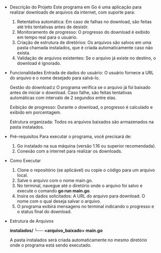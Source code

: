 - Descrição do Projeto
  Este programa em Go é uma aplicação para realizar downloads de arquivos da internet, com suporte para:

  1. Retentativa automática: Em caso de falhas no download, são feitas até três tentativas antes de desistir.
  2. Monitoramento de progresso: O progresso do download é exibido em tempo real para o usuário.
  3. Criação de estrutura de diretórios: Os arquivos são salvos em uma pasta chamada instalados, que é criada automaticamente caso não exista.
  4. Validação de arquivos existentes: Se o arquivo já existe no destino, o download é ignorado.

- Funcionalidades
  Entrada de dados do usuário:
  O usuário fornece a URL do arquivo e o nome desejado para salvá-lo.
  
  Gestão do download:z
  O programa verifica se o arquivo já foi baixado antes de iniciar o download.
  Caso falhe, são feitas tentativas automáticas com intervalo de 2 segundos entre elas.
  
  Exibição de progresso:
  Durante o download, o progresso é calculado e exibido em porcentagem.
  
  Estrutura organizada:
  Todos os arquivos baixados são armazenados na pasta instalados.

- Pré-requisitos
  Para executar o programa, você precisará de:

  1. Go instalado na sua máquina (versão 1.16 ou superior recomendada).
  2. Conexão com a internet para realizar os downloads.

- Como Executar
  
  1. Clone o repositório (se aplicável) ou copie o código para um arquivo local.
  2. Salve o arquivo com o nome main.go.
  3. No terminal, navegue até o diretório onde o arquivo foi salvo e execute o comando **go run main.go**.
  4. Insira os dados solicitados:
    A URL do arquivo para download.
    O nome com o qual deseja salvar o arquivo.
  5. O programa exibirá mensagens no terminal indicando o progresso e o status final do download.

- Estrutura de Arquivos

  **instalados/
    └── <arquivo_baixado>
  main.go**
  
  A pasta instalados será criada automaticamente no mesmo diretório onde o programa está sendo executado.

